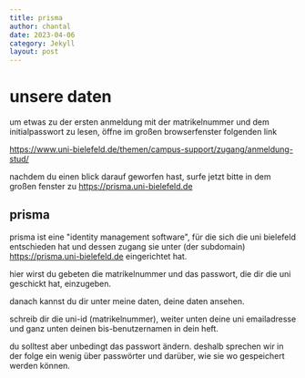 ```yaml
---
title: prisma
author: chantal
date: 2023-04-06
category: Jekyll
layout: post
---
```


# unsere daten


um etwas zu der ersten anmeldung mit der matrikelnummer und dem initialpasswort zu lesen, öffne im großen browserfenster folgenden link  

https://www.uni-bielefeld.de/themen/campus-support/zugang/anmeldung-stud/

nachdem du einen blick darauf geworfen hast, surfe jetzt bitte in dem großen fenster zu https://prisma.uni-bielefeld.de

## prisma

prisma ist eine "identity management software", für die sich die uni bielefeld entschieden hat und dessen zugang sie unter (der subdomain)
https://prisma.uni-bielefeld.de 
eingerichtet hat. 

hier wirst du gebeten die matrikelnummer und das passwort, die dir die uni geschickt hat, einzugeben.

danach kannst du dir unter meine daten, deine daten ansehen.

schreib dir die uni-id (matrikelnummer), weiter unten deine uni emailadresse und ganz unten deinen bis-benutzernamen in dein heft.

du solltest aber unbedingt das passwort ändern. deshalb sprechen wir in der folge ein wenig über passwörter und darüber, wie sie wo gespeichert werden können.


